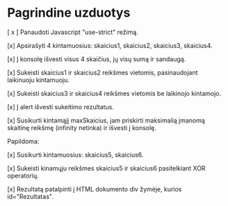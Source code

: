 # Pagrindine uzduotys
[ x ] Panaudoti Javascript "use-strict" režimą.

[x] Apsirašyti 4 kintamuosius: skaicius1, skaicius2, skaicius3, skaicius4.

[x] Į konsolę išvesti visus 4 skaičius, jų visų sumą ir sandaugą.

[x] Sukeisti skaicius1 ir skaicius2 reikšmes vietomis, pasinaudojant laikinuoju kintamuoju.

[x] Sukeisti skaicius3 ir skaicius4 reikšmes vietomis be laikinojo kintamojo.

[x] Į alert išvesti sukeitimo rezultatus.

[x] Susikurti kintamąjį maxSkaicius, jam priskirti maksimalią įmanomą skaitinę reikšmę (infinity netinka) ir išvesti į konsolę.

 

Papildoma:

[x] Susikurti kintamuosius: skaicius5, skaicius6.

[x] Sukeisti kinamųju reikšmes skaicius5 ir skaicius6 pasitelkiant XOR operatorių.

[x] Rezultatą patalpinti į HTML dokumento div žymėje, kurios id="Rezultatas".